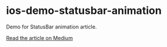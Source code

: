 # ios-demo-statusbar-animation
Demo for StatusBar animation article.

[Read the article on Medium](https://medium.com/@benhur.ott/ios-animating-status-bar-5e2b0956a99d)